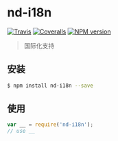 # nd-i18n

[![Travis](https://img.shields.io/travis/ndfront/nd-i18n.svg?style=flat-square)](https://github.com/ndfront/nd-i18n)
[![Coveralls](https://img.shields.io/coveralls/ndfront/nd-i18n.svg?style=flat-square)](https://github.com/ndfront/nd-i18n)
[![NPM version](https://img.shields.io/npm/v/nd-promise.svg?style=flat-square)](https://npmjs.org/package/nd-i18n)

> 国际化支持

## 安装

```bash
$ npm install nd-i18n --save
```

## 使用

```js
var __ = require('nd-i18n');
// use __
```
